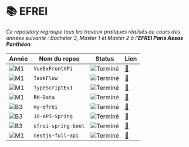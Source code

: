 # 📚 EFREI

_Ce repository regroupe tous les travaux pratiques réalisés au cours des années suivante : Bachelor 3, Master 1 et Master 2 à l'__EFREI Paris Assas Panthéon__._

| Année | Nom du repos | Status | Lien |
|-------------------|----------------|--------|------|
| ![M1](https://img.shields.io/badge/M1-8A2BE2) | `VueExFrontAPi` | ![Terminé](https://img.shields.io/badge/Terminé-brightgreen) | [🔗](https://github.com/armanceau/VueExFrontAPi) |
| ![M1](https://img.shields.io/badge/M1-8A2BE2) | `TaskFlow` | ![Terminé](https://img.shields.io/badge/Terminé-brightgreen) | [🔗](https://github.com/armanceau/TaskFlow) |
| ![M1](https://img.shields.io/badge/M1-8A2BE2) | `TypeScriptEx1` | ![Terminé](https://img.shields.io/badge/Terminé-brightgreen) | [🔗](https://github.com/armanceau/TypeScriptEx1) |
| ![M1](https://img.shields.io/badge/M1-8A2BE2) | `RH-Data` | ![Terminé](https://img.shields.io/badge/Terminé-brightgreen) | [🔗](https://github.com/armanceau/RH-Data) |
| ![B3](https://img.shields.io/badge/B3-blue) | `my-efrei` | ![Terminé](https://img.shields.io/badge/Terminé-brightgreen) | [🔗](https://github.com/armanceau/my-efrei) |
| ![B3](https://img.shields.io/badge/B3-blue) | `JO-API-Spring` | ![Terminé](https://img.shields.io/badge/Terminé-brightgreen) | [🔗](https://github.com/armanceau/JO-API-Spring) |
| ![B3](https://img.shields.io/badge/B3-blue) | `efrei-spring-boot` | ![Terminé](https://img.shields.io/badge/Terminé-brightgreen) | [🔗](https://github.com/armanceau/efrei-spring-boot) |
| ![M1](https://img.shields.io/badge/M1-8A2BE2) | `nestjs-full-api` | ![Terminé](https://img.shields.io/badge/Terminé-brightgreen) | [🔗](https://github.com/armanceau/nestjs-full-api) |
